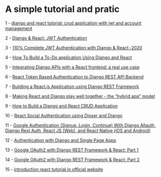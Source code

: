 # A simple tutorial and pratic
1 - [django and react tutorial: crud application with jwt and account management](https://levelup.gitconnected.com/full-stack-web-tutorial-django-react-js-jwt-auth-rest-bootstrap-pagination-b00ebf7866c1)

2 - [Django & React: JWT Authentication](https://medium.com/@dakota.lillie/django-react-jwt-authentication-5015ee00ef9a)

3 - [110% Complete JWT Authentication with Django & React - 2020](https://hackernoon.com/110percent-complete-jwt-authentication-with-django-and-react-2020-iejq34ta)

4 - [How To Build a To-Do application Using Django and React](https://www.digitalocean.com/community/tutorials/build-a-to-do-application-using-django-and-react)

5 - [Integrating Django APIs with a React frontend: a real use case](https://inmagik.com/en/blog/django-rest-and-react)

6 - [React Token Based Authentication to Django REST API Backend](https://saasitive.com/tutorial/react-token-based-authentication-django/)

7 - [Building a React.js Application using Django REST Framework](https://www.section.io/engineering-education/react-and-django-rest-framework/)

8 - [Making React and Django play well together - the “hybrid app” model](https://fractalideas.com/blog/making-react-and-django-play-well-together-hybrid-app-model/)

9 - [How to Build a Django and React CRUD Application](https://ordinarycoders.com/blog/article/django-react-crud-application)

10 - [React Social Authentication using Djoser and Django](https://www.section.io/engineering-education/social-authentication-with-djoser-in-react-applications/)

11 - [Google Authentication (Signup, Login, Continue) With Django Allauth, Django Rest Auth, React JS (Web), and React Native (iOS and Android)](https://blog.ryandinath.io/google-authentication-with-django-allauth-and-react/)

12 - [Authentication with Django and Single Page Apps](https://www.mikesukmanowsky.com/blog/authentication-with-django-and-spas)

13 - [Google OAuth2 with Django REST Framework & React: Part 1](https://www.hacksoft.io/blog/google-oauth2-with-django-react-part-1)

14 - [Google OAuth2 with Django REST Framework & React: Part 2](https://www.hacksoft.io/blog/google-oauth2-with-django-react-part-2)

15 - [introduction react tutorial in official website](https://fr.reactjs.org/tutorial/tutorial.html)
